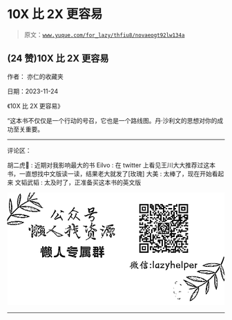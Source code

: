 # 10X 比 2X 更容易

> 原文：[`www.yuque.com/for_lazy/thfiu8/novaeogt92lw134a`](https://www.yuque.com/for_lazy/thfiu8/novaeogt92lw134a)

## (24 赞)10X 比 2X 更容易

作者： 亦仁的收藏夹

日期：2023-11-24

《10X 比 2X 更容易》

“这本书不仅仅是一个行动的号召，它也是一个路线图。丹·沙利文的思想对你的成功至关重要。

* * *

评论区：

胡二虎🐯 : 近期对我影响最大的书
Eilvo : 在 twitter 上看见王川大大推荐过这本书，一直想找中文版读一读，结果老大就发了[玫瑰]
大美 : 太棒了，现在开始看起来
文韬武韬 : 太及时了，正准备买这本书的英文版

![](img/1c37d505930596d12a88ab23e11aa07a.png)

* * *